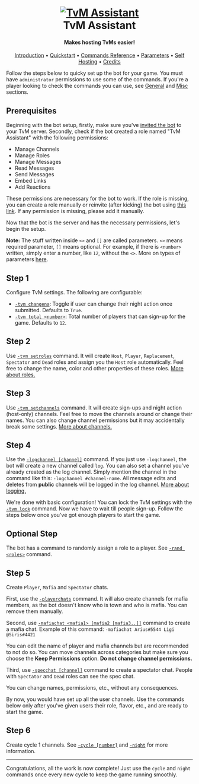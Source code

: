 <h1 align="center">
  <br>
  <a href="https://ariusx7.github.io/tvm-assistant/">
  <img src="https://i.imgur.com/v9WAfJi.jpg" alt="TvM Assistant">
  <br>
  </a>
  TvM Assistant
  <br>
</h1>

<h4 align="center">Makes hosting TvMs easier!</h4>

<p align="center">
  <a href="index#introduction">Introduction</a>
  •
  <a href="quickstart">Quickstart</a>
  •
  <a href="commands-reference">Commands Reference</a>
  •
  <a href="parameters">Parameters</a>
  •
  <a href="index#self-hosting">Self Hosting</a>
  •
  <a href="index#credits">Credits</a>
</p>

Follow the steps below to quicky set up the bot for your game. You must have `administrator` permissions to use some of the commands. If you're a player looking to check the commands you can use, see [General](commands-reference#general) and [Misc](commands-reference#misc) sections.

## Prerequisites

Beginning with the bot setup, firstly, make sure you've [invited the bot](https://discordapp.com/api/oauth2/authorize?client_id=680383600725590020&permissions=268494928&scope=bot) to your TvM server. Secondly, check if the bot created a role named "TvM Assistant" with the following permissions:

- Manage Channels
- Manage Roles
- Manage Messages
- Read Messages
- Send Messages
- Embed Links
- Add Reactions

These permissions are necessary for the bot to work. If the role is missing, you can create a role manually or reinvite (after kicking) the bot using [this link](https://discordapp.com/api/oauth2/authorize?client_id=680383600725590020&permissions=268494928&scope=bot). If any permission is missing, please add it manually.

Now that the bot is the server and has the necessary permissions, let's begin the setup.

**Note:** The stuff written inside `<>` and `[]` are called parameters. `<>` means required parameter, `[]` means optional. For example, if there is `<number>` written, simply enter a number, like `12`, without the `<>`. More on types of parameters [here](parameters).

## Step 1

Configure TvM settings. The following are configurable:

- [`-tvm changena`](commands-reference#-tvm-changena): Toggle if user can change their night action once submitted. Defaults to `True`.
- [`-tvm total <number>`](commands-reference#-tvm-total-number): Total number of players that can sign-up for the game. Defaults to `12`.

## Step 2

Use [`-tvm setroles`](commands-reference#-tvm-setroles) command. It will create `Host`, `Player`, `Replacement`, `Spectator` and `Dead` roles and assign you the `Host` role automatically. Feel free to change the name, color and other properties of these roles. [More about roles.](commands-reference#roles)

## Step 3

Use [`-tvm setchannels`](commands-reference#tvm-setchannels) command. It will create sign-ups and night action (host-only) channels. Feel free to move the channels around or change their names. You can also change channel permissions but it may accidentally break some settings. [More about channels.](commands-reference#channels)

## Step 4

Use the [`-logchannel [channel]`](commands-reference#-logchannel-channel) command. If you just use `-logchannel`, the bot will create a new channel called `log`. You can also set a channel you've already created as the log channel. Simply mention the channel in the command like this: `-logchannel #channel-name`. All message edits and deletes from **public** channels will be logged in the log channel. [More about logging.](commands-reference#logging)

We're done with basic configuration! You can lock the TvM settings with the [`-tvm lock`](commands-reference#-tvm-lock) command. Now we have to wait till people sign-up. Follow the steps below once you've got enough players to start the game.

## Optional Step

The bot has a command to randomly assign a role to a player. See [`-rand <roles>`](commands-reference#-rand-roles) command.

## Step 5

Create `Player`, `Mafia` and `Spectator` chats.

First, use the [`-playerchats`](commands-reference#-playerchats-category_name) command. It will also create channels for mafia members, as the bot doesn't know who is town and who is mafia. You can remove them manually.

Second, use [`-mafiachat <mafia1> [mafia2 [mafia3..]]`](commands-reference#mafiachat-mafia1-mafia2-mafia3) command to create a mafia chat. Example of this command: `-mafiachat Arius#5544 Ligi @Siris#4421`

You can edit the name of player and mafia channels but are recommended to not do so. You can move channels across categories but make sure you choose the **Keep Permissions** option. **Do not change channel permissions.**

Third, use [`-specchat [channel]`](commands-reference#-specchat-channel) command to create a spectator chat. People with `Spectator` and `Dead` roles can see the spec chat.

You can change names, permissions, etc., without any consequences.

By now, you would have set up all the user channels. Use the commands below only after you've given users their role, flavor, etc., and are ready to start the game.

## Step 6

Create cycle 1 channels. See [`-cycle [number]`](commands-reference#-cycle-number) and [`-night`](commands-reference#-night) for more information.

---

Congratulations, all the work is now complete! Just use the `cycle` and `night` commands once every new cycle to keep the game running smoothly.
